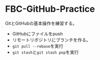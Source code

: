 # FBC-GitHub-Practice

GitとGitHubの基本操作を練習する。

- GitHubにファイルをpush
- リモートリポジトリにブランチを作る。
- `git pull --rebase`を実行
- `git stash`と`git stash pop`を実行